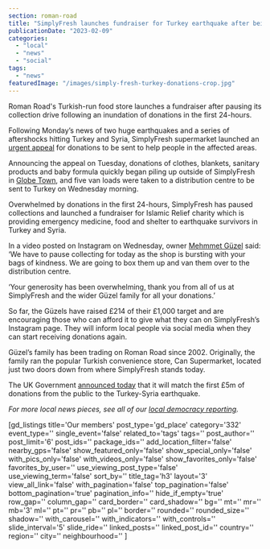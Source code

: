 ```yaml
---
section: roman-road
title: "SimplyFresh launches fundraiser for Turkey earthquake after being overwhelmed by donations"
publicationDate: "2023-02-09"
categories: 
  - "local"
  - "news"
  - "social"
tags: 
  - "news"
featuredImage: "/images/simply-fresh-turkey-donations-crop.jpg"
---
```


Roman Road's Turkish-run food store launches a fundraiser after pausing its collection drive following an inundation of donations in the first 24-hours.

Following Monday’s news of two huge earthquakes and a series of aftershocks hitting Turkey and Syria, SimplyFresh supermarket launched an [urgent appeal](https://romanroadlondon.com/notices/urgent-appeal-donations-to-turkey-simply-fresh-bow-globe-town/) for donations to be sent to help people in the affected areas. 

Announcing the appeal on Tuesday, donations of clothes, blankets, sanitary products and baby formula quickly began piling up outside of SimplyFresh in [](https://bethnalgreenlondon.co.uk/public-library-history/)[Globe Town](https://romanroadlondon.com/rediscovering-globe-town-market-square/), and five van loads were taken to a distribution centre to be sent to Turkey on Wednesday morning.

Overwhelmed by donations in the first 24-hours, SimplyFresh has paused collections and launched a fundraiser for Islamic Relief charity which is providing emergency medicine, food and shelter to earthquake survivors in Turkey and Syria.

In a video posted on Instagram on Wednesday, owner [Mehmmet Güzel](https://romanroadlondon.com/simply-fresh-globe-town-mehmet-guzel-interview/) said: ‘We have to pause collecting for today as the shop is bursting with your bags of kindness. We are going to box them up and van them over to the distribution centre.

‘Your generosity has been overwhelming, thank you from all of us at SimplyFresh and the wider Güzel family for all your donations.’

So far, the Güzels have raised £214 of their £1,000 target and are encouraging those who can afford it to give what they can on SimplyFresh’s Instagram page. They will inform local people via social media when they can start receiving donations again.

Güzel’s family has been trading on Roman Road since 2002. Originally, the family ran the popular Turkish convenience store, Can Supermarket, located just two doors down from where SimplyFresh stands today. 

The UK Government [announced today](https://www.bbc.co.uk/news/uk-64568254) that it will match the first £5m of donations from the public to the Turkey-Syria earthquake. 

_For more local news pieces, see all of our_ [_local democracy reporting_](https://romanroadlondon.com/local/news/democracy/)_._ 

\[gd\_listings title='Our members' post\_type='gd\_place' category='332' event\_type='' single\_event='false' related\_to='tags' tags='' post\_author='' post\_limit='6' post\_ids='' package\_ids='' add\_location\_filter='false' nearby\_gps='false' show\_featured\_only='false' show\_special\_only='false' with\_pics\_only='false' with\_videos\_only='false' show\_favorites\_only='false' favorites\_by\_user='' use\_viewing\_post\_type='false' use\_viewing\_term='false' sort\_by='' title\_tag='h3' layout='3' view\_all\_link='false' with\_pagination='false' top\_pagination='false' bottom\_pagination='true' pagination\_info='' hide\_if\_empty='true' row\_gap='' column\_gap='' card\_border='' card\_shadow='' bg='' mt='' mr='' mb='3' ml='' pt='' pr='' pb='' pl='' border='' rounded='' rounded\_size='' shadow='' with\_carousel='' with\_indicators='' with\_controls='' slide\_interval='5' slide\_ride='' linked\_posts='' linked\_post\_id='' country='' region='' city='' neighbourhood='' \]
